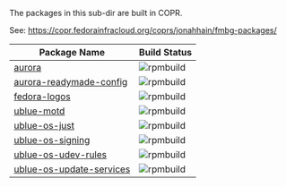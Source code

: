 The packages in this sub-dir are built in COPR.

See: https://copr.fedorainfracloud.org/coprs/jonahhain/fmbg-packages/

| Package Name | Build Status |
|--|--|
| [aurora](https://copr.fedorainfracloud.org/coprs/jonahhain/fmbg-packages/package/aurora/) |![rpmbuild](https://copr.fedorainfracloud.org/coprs/jonahhain/fmbg-packages/package/aurora/status_image/last_build.png)|
| [aurora-readymade-config](https://copr.fedorainfracloud.org/coprs/jonahhain/fmbg-packages/package/aurora-readymade-config/) |![rpmbuild](https://copr.fedorainfracloud.org/coprs/jonahhain/fmbg-packages/package/aurora-readymade-config/status_image/last_build.png)|
| [fedora-logos](https://copr.fedorainfracloud.org/coprs/jonahhain/fmbg-packages/package/fedora-logos/) |![rpmbuild](https://copr.fedorainfracloud.org/coprs/jonahhain/fmbg-packages/package/fedora-logos/status_image/last_build.png)|
| [ublue-motd](https://copr.fedorainfracloud.org/coprs/jonahhain/fmbg-packages/package/ublue-motd/) |![rpmbuild](https://copr.fedorainfracloud.org/coprs/jonahhain/fmbg-packages/package/ublue-motd/status_image/last_build.png)|
| [ublue-os-just](https://copr.fedorainfracloud.org/coprs/jonahhain/fmbg-packages/package/ublue-os-just/) |![rpmbuild](https://copr.fedorainfracloud.org/coprs/jonahhain/fmbg-packages/package/ublue-os-just/status_image/last_build.png)|
| [ublue-os-signing](https://copr.fedorainfracloud.org/coprs/jonahhain/fmbg-packages/package/ublue-os-signing/) |![rpmbuild](https://copr.fedorainfracloud.org/coprs/jonahhain/fmbg-packages/package/ublue-os-signing/status_image/last_build.png)|
| [ublue-os-udev-rules](https://copr.fedorainfracloud.org/coprs/jonahhain/fmbg-packages/package/ublue-os-udev-rules/) |![rpmbuild](https://copr.fedorainfracloud.org/coprs/jonahhain/fmbg-packages/package/ublue-os-udev-rules/status_image/last_build.png)|
| [ublue-os-update-services](https://copr.fedorainfracloud.org/coprs/jonahhain/fmbg-packages/package/ublue-os-update-services/) |![rpmbuild](https://copr.fedorainfracloud.org/coprs/jonahhain/fmbg-packages/package/ublue-os-update-services/status_image/last_build.png)|
